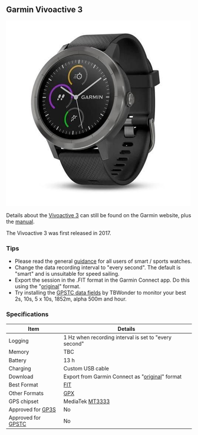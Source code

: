 ## Garmin Vivoactive 3

![img](img/vivoactive-3.jpg)



Details about the [Vivoactive 3](https://www.garmin.com/en-GB/p/571520) can still be found on the Garmin website, plus the [manual](https://www8.garmin.com/manuals/webhelp/vivoactive3/EN-US/GUID-1AF84C62-834C-4DEC-A756-B06099B1D586-homepage.html).

The Vivoactive 3 was first released in 2017.



### Tips

- Please read the general [guidance](../../../guidance.md) for all users of smart / sports watches.
- Change the data recording interval to "every second". The default is "smart" and is unsuitable for speed sailing.
- Export the session in the .FIT format in the Garmin Connect app. Do this using the "[original](https://support.garmin.com/en-GB/?faq=W1TvTPW8JZ6LfJSfK512Q8)" format.
- Try installing the [GPSTC data fields](https://www.haigh.id.au/GPSTC.htm) by TBWonder to monitor your best 2s, 10s, 5 x 10s, 1852m, alpha 500m and hour.



### Specifications

| Item                                                       | Details                                                      |
| ---------------------------------------------------------- | ------------------------------------------------------------ |
| Logging                                                    | 1 Hz when recording interval is set to "every second"        |
| Memory                                                     | TBC                                                          |
| Battery                                                    | 13 h                                                         |
| Charging                                                   | Custom USB cable                                             |
| Download                                                   | Export from Garmin Connect as "[original](https://support.garmin.com/en-GB/?faq=W1TvTPW8JZ6LfJSfK512Q8)" format |
| Best Format                                                | [FIT](https://developer.garmin.com/fit/protocol/)            |
| Other Formats                                              | [GPX](https://en.wikipedia.org/wiki/GPS_Exchange_Format)     |
| GPS chipset                                                | MediaTek [MT3333](https://labs.mediatek.com/en/chipset/MT3333) |
| Approved for [GP3S](https://www.gps-speedsurfing.com/)     | No                                                           |
| Approved for [GPSTC](https://www.gpsteamchallenge.com.au/) | No                                                           |
